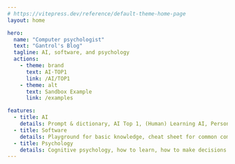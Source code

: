 ```yaml
---
# https://vitepress.dev/reference/default-theme-home-page
layout: home

hero:
  name: "Computer psychologist"
  text: "Gantrol's Blog"
  tagline: AI, software, and psychology
  actions:
    - theme: brand
      text: AI·TOP1
      link: /AI/TOP1
    - theme: alt
      text: Sandbox Example
      link: /examples

features:
  - title: AI
    details: Prompt & dictionary, AI Top 1, (Human) Learning AI, Personal Views on AI
  - title: Software
    details: Playground for basic knowledge, cheat sheet for common commands, entrepreneurship and employment, whether to create or purchase software...
  - title: Psychology
    details: Cognitive psychology, how to learn, how to make decisions...
---
```


